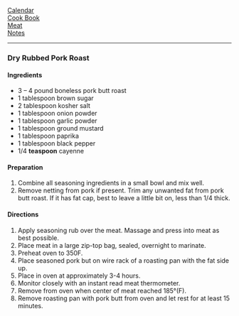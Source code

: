 [Calendar](https://github.com/vmsmith/EDT/blob/master/calendar.md)   
[Cook Book](https://github.com/vmsmith/CookBook/blob/master/README.md)      
[Meat](https://github.com/vmsmith/CookBook/blob/master/meat.md)   
[Notes](https://github.com/vmsmith/CookBook/blob/master/notes.md)    

-----    

### Dry Rubbed Pork Roast   

#### Ingredients    
* 3 – 4 pound boneless pork butt roast
* 1 tablespoon brown sugar
* 2 tablespoon kosher salt
* 1 tablespoon onion powder
* 1 tablespoon garlic powder
* 1 tablespoon ground mustard
* 1 tablespoon paprika
* 1 tablespoon black pepper
* 1/4 **teaspoon** cayenne


#### Preparation    
1. Combine all seasoning ingredients in a small bowl and mix well.   
2. Remove netting from pork if present. Trim any unwanted fat from pork butt roast. If it has fat cap, best to leave a little bit on, less than 1/4 thick.

#### Directions   
1. Apply seasoning rub over the meat. Massage and press into meat as best possible.    
2. Place meat in a large zip-top bag, sealed, overnight to marinate.    
3. Preheat oven to 350F.   
4. Place seasoned pork but on wire rack of a roasting pan with the fat side up.   
5. Place in oven at approximately 3-4 hours.   
6. Monitor closely with an instant read meat thermometer.    
7. Remove from oven when center of meat reached 185°(F).   
8. Remove roasting pan with pork butt from oven and let rest for at least 15 minutes.  
